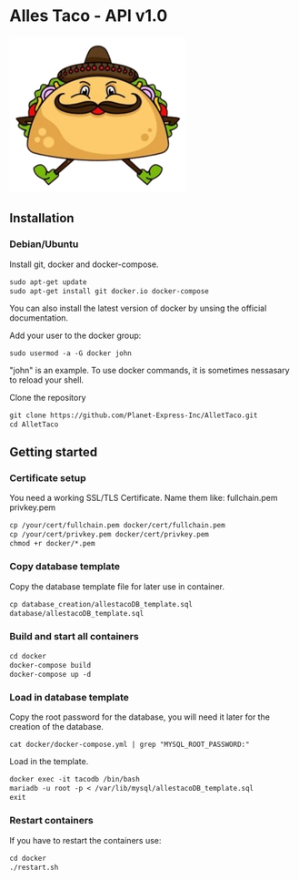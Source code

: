 # Alles Taco - API v1.0

![CAlles Taco](https://github.com/Planet-Express-Inc/AlletTaco/blob/b112a78ea47c88eaff629c93e72ff0dd0527acc5/Multi/Bilder/taco_logo.png)

## Installation
### Debian/Ubuntu
Install git, docker and docker-compose.

```
sudo apt-get update
sudo apt-get install git docker.io docker-compose
```

You can also install the latest version of docker by unsing the official documentation.

Add your user to the docker group:

```
sudo usermod -a -G docker john
```
"john" is an example. To use docker commands, it is sometimes nessasary to reload your shell.

Clone the repository
```
git clone https://github.com/Planet-Express-Inc/AlletTaco.git
cd AlletTaco
```

## Getting started
### Certificate setup
You need a working SSL/TLS Certificate.
Name them like:
fullchain.pem
privkey.pem

```
cp /your/cert/fullchain.pem docker/cert/fullchain.pem
cp /your/cert/privkey.pem docker/cert/privkey.pem
chmod +r docker/*.pem
```
### Copy database template
Copy the database template file for later use in container.
```
cp database_creation/allestacoDB_template.sql database/allestacoDB_template.sql
```

### Build and start all containers
```
cd docker
docker-compose build
docker-compose up -d
```

### Load in database template
Copy the root password for the database, you will need it later for the creation of the database.
```
cat docker/docker-compose.yml | grep "MYSQL_ROOT_PASSWORD:"
```

Load in the template.
```
docker exec -it tacodb /bin/bash
mariadb -u root -p < /var/lib/mysql/allestacoDB_template.sql
exit
```

### Restart containers
If you have to restart the containers use:
```
cd docker
./restart.sh
```